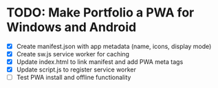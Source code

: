 # TODO: Make Portfolio a PWA for Windows and Android

- [x] Create manifest.json with app metadata (name, icons, display mode)
- [x] Create sw.js service worker for caching
- [x] Update index.html to link manifest and add PWA meta tags
- [x] Update script.js to register service worker
- [ ] Test PWA install and offline functionality
